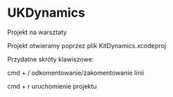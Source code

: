 UKDynamics
==========

Projekt na warsztaty

Projekt otwieramy poprzez plik KitDynamics.xcodeproj

Przydatne skróty klawiszowe:

cmd + /  odkomentowanie/zakomentowanie linii

cmd + r  uruchomienie projektu
